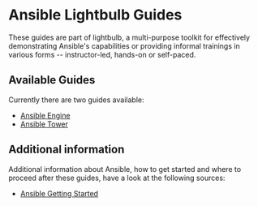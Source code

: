 # Ansible Lightbulb Guides

These guides are part of lightbulb, a multi-purpose toolkit for effectively demonstrating Ansible's capabilities or providing informal trainings in various forms -- instructor-led, hands-on or self-paced.

## Available Guides

Currently there are two guides available:

* [Ansible Engine](ansible_engine/README.md)
* [Ansible Tower](ansible_tower/README.md)

## Additional information

Additional information about Ansible, how to get started and where to proceed after these guides, have a look at the following sources:

* [Ansible Getting Started](http://docs.ansible.com/ansible/latest/intro_getting_started.html)
